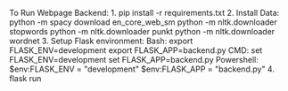 To Run Webpage Backend:
    1. pip install -r requirements.txt
    2. Install Data:
        python -m spacy download en_core_web_sm
        python -m nltk.downloader stopwords
        python -m nltk.downloader punkt
        python -m nltk.downloader wordnet
    3. Setup Flask environment:
        Bash:
            export FLASK_ENV=development
            export FLASK_APP=backend.py
        CMD:
            set FLASK_ENV=development
            set FLASK_APP=backend.py
        Powershell:
            $env:FLASK_ENV = "development"
            $env:FLASK_APP = "backend.py"
    4. flask run